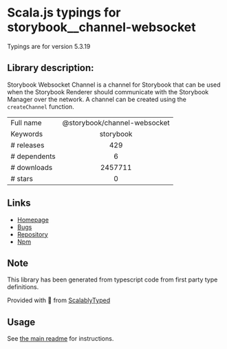 
# Scala.js typings for storybook__channel-websocket

Typings are for version 5.3.19

## Library description:
Storybook Websocket Channel is a channel for Storybook that can be used when the Storybook Renderer should communicate with the Storybook Manager over the network. A channel can be created using the `createChannel` function.

|                    |                 |
| ------------------ | :-------------: |
| Full name          | @storybook/channel-websocket |
| Keywords           | storybook |
| # releases         | 429 |
| # dependents       | 6 |
| # downloads        | 2457711 |
| # stars            | 0 |

## Links
- [Homepage](https://github.com/storybookjs/storybook/tree/master/lib/channel-websocket)
- [Bugs](https://github.com/storybookjs/storybook/issues)
- [Repository](https://github.com/storybookjs/storybook)
- [Npm](https://www.npmjs.com/package/%40storybook%2Fchannel-websocket)
    


## Note
This library has been generated from typescript code from first party type definitions.

Provided with :purple_heart: from [ScalablyTyped](https://github.com/oyvindberg/ScalablyTyped)

## Usage
See [the main readme](../../readme.md) for instructions.


